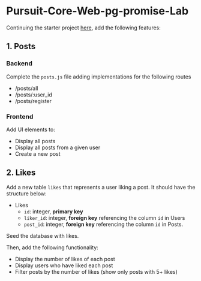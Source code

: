 # Pursuit-Core-Web-pg-promise-Lab

Continuing the starter project [here](), add the following features:

## 1. Posts

### Backend

Complete the `posts.js` file adding implementations for the following routes

- /posts/all
- /posts/:user_id
- /posts/register

### Frontend

Add UI elements to:

- Display all posts
- Display all posts from a given user
- Create a new post

## 2. Likes

Add a new table `likes` that represents a user liking a post.  It should have the structure below:

- Likes
  - `id`: integer, **primary key**
  - `liker_id`: integer, **foreign key** referencing the column `id` in Users
  - `post_id`: integer, **foreign key** referencing the column `id` in Posts.

Seed the database with likes.

Then, add the following functionality:

- Display the number of likes of each post
- Display users who have liked each post
- Filter posts by the number of likes (show only posts with 5+ likes)
